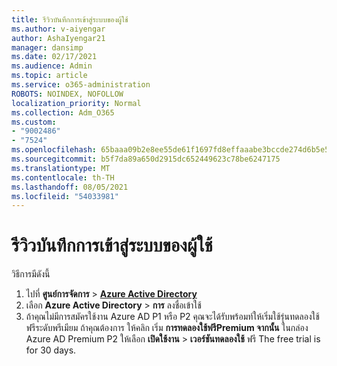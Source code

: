 ```yaml
---
title: รีวิวบันทึกการเข้าสู่ระบบของผู้ใช้
ms.author: v-aiyengar
author: AshaIyengar21
manager: dansimp
ms.date: 02/17/2021
ms.audience: Admin
ms.topic: article
ms.service: o365-administration
ROBOTS: NOINDEX, NOFOLLOW
localization_priority: Normal
ms.collection: Adm_O365
ms.custom:
- "9002486"
- "7524"
ms.openlocfilehash: 65baaa09b2e8ee55de61f1697fd8effaaabe3bccde274d6b5e5ab2382bdca8c8
ms.sourcegitcommit: b5f7da89a650d2915dc652449623c78be6247175
ms.translationtype: MT
ms.contentlocale: th-TH
ms.lasthandoff: 08/05/2021
ms.locfileid: "54033981"
---
```

# <a name="review-sign-in-logs-for-users"></a>รีวิวบันทึกการเข้าสู่ระบบของผู้ใช้

วิธีการมีดังนี้

1. ไปที่ **ศูนย์การจัดการ**  >  **[Azure Active Directory](https://go.microsoft.com/fwlink/p/?linkid=2067268)**
1. เลือก **Azure Active Directory**  >  **การ** ลงชื่อเข้าใช้
1. ถ้าคุณไม่มีการสมัครใช้งาน Azure AD P1 หรือ P2 คุณจะได้รับพร้อมท์ให้เริ่มใช้รุ่นทดลองใช้ฟรีระดับพรีเมียม ถ้าคุณต้องการ ให้คลิก เริ่ม **การทดลองใช้ฟรีPremium จากนั้น** ในกล่อง Azure AD Premium P2 ให้เลือก **เปิดใช้งาน**  >  **เวอร์ชันทดลองใช้** ฟรี The free trial is for 30 days.